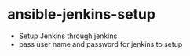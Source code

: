 # ansible-jenkins-setup
- Setup Jenkins through jenkins 
- pass user name and password for jenkins to setup 
